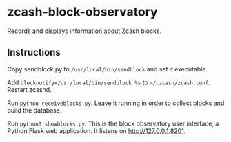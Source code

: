 # zcash-block-observatory
Records and displays information about Zcash blocks.

Instructions
------------

Copy sendblock.py to `/usr/local/bin/sendblock` and set it executable.

Add `blocknotify=/usr/local/bin/sendblock %s` to `~/.zcash/zcash.conf`. Restart zcashd.

Run `python receiveblocks.py`. Leave it running in order to collect blocks and build the database.

Run `python3 showblocks.py`. This is the block observatory user interface, a Python Flask web application. It listens on http://127.0.0.1:8201.
